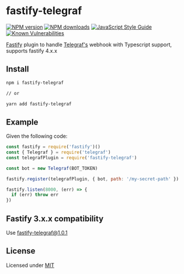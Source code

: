# fastify-telegraf

[![NPM version](https://img.shields.io/npm/v/fastify-telegraf.svg?style=flat)](https://www.npmjs.com/package/fastify-telegraf)
[![NPM downloads](https://img.shields.io/npm/dm/fastify-telegraf.svg?style=flat)](https://www.npmjs.com/package/fastify-telegraf)
[![JavaScript Style Guide](https://img.shields.io/badge/code_style-standard-brightgreen.svg)](https://standardjs.com)
[![Known Vulnerabilities](https://snyk.io/test/github/erfanium/fastify-telegraf/badge.svg)](https://snyk.io/test/github/erfanium/fastify-telegraf)

[Fastify](https://github.com/fastify/fastify) plugin to handle [Telegraf's](https://github.com/telegraf/telegraf) webhook with Typescript support, supports fastify 4.x.x

## Install

```sh
npm i fastify-telegraf

// or

yarn add fastify-telegraf
```

## Example

Given the following code:

```js
const fastify = require('fastify')()
const { Telegraf } = require('telegraf')
const telegrafPlugin = require('fastify-telegraf')

const bot = new Telegraf(BOT_TOKEN)

fastify.register(telegrafPlugin, { bot, path: '/my-secret-path' })

fastify.listen(8000, (err) => {
  if (err) throw err
})
```

## Fastify 3.x.x compatibility
Use fastify-telegraf@1.0.1

## License

Licensed under [MIT](./LICENSE)
